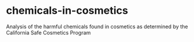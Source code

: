 # chemicals-in-cosmetics
Analysis of the harmful chemicals found in cosmetics as determined by the California Safe Cosmetics Program 
